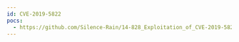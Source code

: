 ```yaml
---
id: CVE-2019-5822
pocs:
  - https://github.com/Silence-Rain/14-828_Exploitation_of_CVE-2019-5822
---
```

